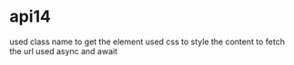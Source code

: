 # api14
used class name to get the element
used css to style the content
to fetch the url used async and await
